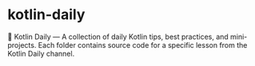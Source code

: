 # kotlin-daily
🚀 Kotlin Daily — A collection of daily Kotlin tips, best practices, and mini-projects. Each folder contains source code for a specific lesson from the Kotlin Daily channel.
